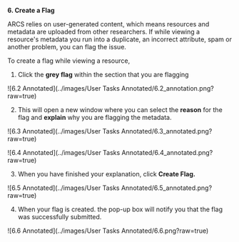 **6. Create a Flag**

ARCS relies on user-generated content, which means resources and metadata are uploaded from other researchers. If while viewing a resource's metadata you run into a duplicate, an incorrect attribute, spam or another problem, you can flag the issue.

To create a flag while viewing a resource,

1. Click the **grey flag** within the section that you are flagging

![6.2 Annotated](../images/User Tasks Annotated/6.2_annotation.png?raw=true)

2. This will open a new window where you can select the **reason** for the flag and **explain** why you are flagging the metadata.

![6.3 Annotated](../images/User Tasks Annotated/6.3_annotated.png?raw=true)

![6.4 Annotated](../images/User Tasks Annotated/6.4_annotated.png?raw=true)

3. When you have finished your explanation, click **Create Flag.**

![6.5 Annotated](../images/User Tasks Annotated/6.5_annotated.png?raw=true)

4. When your flag is created. the pop-up box will notify you that the flag was successfully submitted.

![6.6 Annotated](../images/User Tasks Annotated/6.6.png?raw=true)

